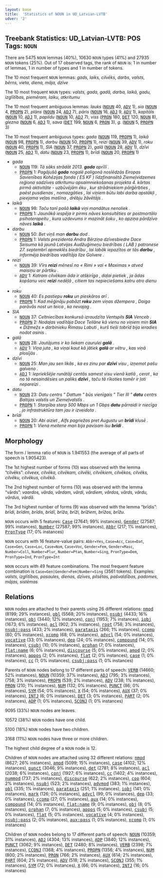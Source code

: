 ```yaml
---
layout: base
title:  'Statistics of NOUN in UD_Latvian-LVTB'
udver: '2'
---
```


## Treebank Statistics: UD_Latvian-LVTB: POS Tags: `NOUN`

There are 5475 `NOUN` lemmas (40%), 10630 `NOUN` types (41%) and 27935 `NOUN` tokens (25%).
Out of 17 observed tags, the rank of `NOUN` is: 1 in number of lemmas, 1 in number of types and 1 in number of tokens.

The 10 most frequent `NOUN` lemmas: <em>gads, laiks, cilvēks, darbs, valsts, bērns, vieta, diena, māja, dzīve</em>

The 10 most frequent `NOUN` types:  <em>valsts, gada, gadā, darba, laikā, gadu, izglītības, piemēram, laiku, atkritumu</em>

The 10 most frequent ambiguous lemmas: <em>lauks</em> (<tt><a href="lv_lvtb-pos-NOUN.html">NOUN</a></tt> 40, <tt><a href="lv_lvtb-pos-ADV.html">ADV</a></tt> 1), <em>sia</em> (<tt><a href="lv_lvtb-pos-NOUN.html">NOUN</a></tt> 4, <tt><a href="lv_lvtb-pos-PROPN.html">PROPN</a></tt> 2), <em>plāns</em> (<tt><a href="lv_lvtb-pos-NOUN.html">NOUN</a></tt> 24, <tt><a href="lv_lvtb-pos-ADJ.html">ADJ</a></tt> 7), <em>pāris</em> (<tt><a href="lv_lvtb-pos-NOUN.html">NOUN</a></tt> 16, <tt><a href="lv_lvtb-pos-ADJ.html">ADJ</a></tt> 9, <tt><a href="lv_lvtb-pos-ADV.html">ADV</a></tt> 1), <em>kapitāls</em> (<tt><a href="lv_lvtb-pos-NOUN.html">NOUN</a></tt> 10, <tt><a href="lv_lvtb-pos-ADJ.html">ADJ</a></tt> 1), <em>papildu</em> (<tt><a href="lv_lvtb-pos-NOUN.html">NOUN</a></tt> 10, <tt><a href="lv_lvtb-pos-ADJ.html">ADJ</a></tt> 7), <em>viss</em> (<tt><a href="lv_lvtb-pos-PRON.html">PRON</a></tt> 180, <tt><a href="lv_lvtb-pos-DET.html">DET</a></tt> 120, <tt><a href="lv_lvtb-pos-NOUN.html">NOUN</a></tt> 8), <em>glezna</em> (<tt><a href="lv_lvtb-pos-NOUN.html">NOUN</a></tt> 6, <tt><a href="lv_lvtb-pos-ADJ.html">ADJ</a></tt> 1), <em>sava</em> (<tt><a href="lv_lvtb-pos-DET.html">DET</a></tt> 199, <tt><a href="lv_lvtb-pos-NOUN.html">NOUN</a></tt> 6, <tt><a href="lv_lvtb-pos-PRON.html">PRON</a></tt> 3), <em>g.</em> (<tt><a href="lv_lvtb-pos-NOUN.html">NOUN</a></tt> 5, <tt><a href="lv_lvtb-pos-PROPN.html">PROPN</a></tt> 3)

The 10 most frequent ambiguous types:  <em>gada</em> (<tt><a href="lv_lvtb-pos-NOUN.html">NOUN</a></tt> 119, <tt><a href="lv_lvtb-pos-PROPN.html">PROPN</a></tt> 1), <em>laikā</em> (<tt><a href="lv_lvtb-pos-NOUN.html">NOUN</a></tt> 98, <tt><a href="lv_lvtb-pos-PROPN.html">PROPN</a></tt> 1), <em>darbu</em> (<tt><a href="lv_lvtb-pos-NOUN.html">NOUN</a></tt> 50, <tt><a href="lv_lvtb-pos-PROPN.html">PROPN</a></tt> 1), <em>reizi</em> (<tt><a href="lv_lvtb-pos-NOUN.html">NOUN</a></tt> 39, <tt><a href="lv_lvtb-pos-ADV.html">ADV</a></tt> 1), <em>roku</em> (<tt><a href="lv_lvtb-pos-NOUN.html">NOUN</a></tt> 40, <tt><a href="lv_lvtb-pos-PROPN.html">PROPN</a></tt> 1), <em>SIA</em> (<tt><a href="lv_lvtb-pos-NOUN.html">NOUN</a></tt> 37, <tt><a href="lv_lvtb-pos-PROPN.html">PROPN</a></tt> 2), <em>galā</em> (<tt><a href="lv_lvtb-pos-NOUN.html">NOUN</a></tt> 28, <tt><a href="lv_lvtb-pos-ADV.html">ADV</a></tt> 1), <em>dzīvi</em> (<tt><a href="lv_lvtb-pos-NOUN.html">NOUN</a></tt> 25, <tt><a href="lv_lvtb-pos-ADJ.html">ADJ</a></tt> 1), <em>datu</em> (<tt><a href="lv_lvtb-pos-NOUN.html">NOUN</a></tt> 23, <tt><a href="lv_lvtb-pos-PROPN.html">PROPN</a></tt> 1), <em>brīdi</em> (<tt><a href="lv_lvtb-pos-NOUN.html">NOUN</a></tt> 20, <tt><a href="lv_lvtb-pos-PROPN.html">PROPN</a></tt> 1)


* <em>gada</em>
  * <tt><a href="lv_lvtb-pos-NOUN.html">NOUN</a></tt> 119: <em>Tā sāks strādāt 2013. <b>gada</b> aprīlī .</em>
  * <tt><a href="lv_lvtb-pos-PROPN.html">PROPN</a></tt> 1: <em>Pagājušā <b>gada</b> nogalē poligonā noslēdzās Eiropas Savienības Kohēzijas fonda ( ES KF ) līdzfinansētā Ziemeļvidzemes reģiona sadzīves atkritumu apsaimniekošanas projekta 4. kārtas pirmā aktivitāte - uzbūvējām ēku , kur strādniekiem pārģērbties , paēst pusdienas , nomazgāties , lai viņiem būtu labi darba apstākļi , pieejama veļas mašīna , drēbju žāvētājs .</em>
* <em>laikā</em>
  * <tt><a href="lv_lvtb-pos-NOUN.html">NOUN</a></tt> 98: <em>Taču tanī pašā <b>laikā</b> viņi mandātus nenoliek .</em>
  * <tt><a href="lv_lvtb-pos-PROPN.html">PROPN</a></tt> 1: <em>Jaunākā iespēja ir pirms nāves konsultēties ar postmortālo psihoterapeitu , kura uzdevums ir mazināt šoku , ko apziņa pārdzīvo nāves <b>laikā</b> .</em>
* <em>darbu</em>
  * <tt><a href="lv_lvtb-pos-NOUN.html">NOUN</a></tt> 50: <em>Bet viņš man <b>darbu</b> dod .</em>
  * <tt><a href="lv_lvtb-pos-PROPN.html">PROPN</a></tt> 1: <em>Valsts prezidenta Andra Bērziņa dzīvesbiedre Dace Seisuma kā jaunā Latvijas Audžuģimeņu biedrības ( LAB ) patronese 27. septembrī apmeklēs biedrību , lai labāk iepazītos ar tās <b>darbu</b> , informēja biedrības vadītāja Ilze Golvere .</em>
* <em>reizi</em>
  * <tt><a href="lv_lvtb-pos-NOUN.html">NOUN</a></tt> 39: <em>Vīrs <b>reizi</b> mēnesī no « Rimi » vai « Maximas » atved maisiņu ar pārtiku .</em>
  * <tt><a href="lv_lvtb-pos-ADV.html">ADV</a></tt> 1: <em>Katram cilvēkam āda ir atšķirīga , daļai pietiek , ja ādas kopšanu veic <b>reizi</b> nedēļā , citiem tas nepieciešams katru otro dienu .</em>
* <em>roku</em>
  * <tt><a href="lv_lvtb-pos-NOUN.html">NOUN</a></tt> 40: <em>Es pastiepu <b>roku</b> un pieskāros arī .</em>
  * <tt><a href="lv_lvtb-pos-PROPN.html">PROPN</a></tt> 1: <em>Kad mēģināju pabāzt <b>roku</b> zem viņas džempera , Daiga parāvās nost un teica , ka nevajag .</em>
* <em>SIA</em>
  * <tt><a href="lv_lvtb-pos-NOUN.html">NOUN</a></tt> 37: <em>Celtniecības konkursā izraudzīta Ventspils <b>SIA</b> Venceb .</em>
  * <tt><a href="lv_lvtb-pos-PROPN.html">PROPN</a></tt> 2: <em>Nodaļas vadītāja Dace Teilāne kā vienu no viņiem min <b>SIA</b> « Dižmežs » darbinieku Rimasu Labuti , kurš tieši tobrīd bija ieradies nodot asinis .</em>
* <em>galā</em>
  * <tt><a href="lv_lvtb-pos-NOUN.html">NOUN</a></tt> 28: <em>Jautājums ir ko liekam caurulei <b>galā</b> .</em>
  * <tt><a href="lv_lvtb-pos-ADV.html">ADV</a></tt> 1: <em>Viņa juta , ka viņai kaut kā jātiek <b>galā</b> ar vētru , kas viņā plosījās .</em>
* <em>dzīvi</em>
  * <tt><a href="lv_lvtb-pos-NOUN.html">NOUN</a></tt> 25: <em>Man jau sen likās , ka es zinu par <b>dzīvi</b> visu , izņemot pašu galveno .</em>
  * <tt><a href="lv_lvtb-pos-ADJ.html">ADJ</a></tt> 1: <em>Iepriekšējie runātāji centās samest visu vienā katlā , cerot , ka no tā nesaindēsies un paliks <b>dzīvi</b> , taču tā rīkoties tomēr ir ļoti nepareizi .</em>
* <em>datu</em>
  * <tt><a href="lv_lvtb-pos-NOUN.html">NOUN</a></tt> 23: <em>Datu centrs " Dattum " būs vienīgais " Tier III " <b>datu</b> centrs Baltijas valstīs un Ziemeļvalstīs .</em>
  * <tt><a href="lv_lvtb-pos-PROPN.html">PROPN</a></tt> 1: <em>Starpība starp 500 Mbps un 1 Gbps <b>datu</b> pārraidi ir niecīga , jo infrastruktūra tam jau ir izveidota .</em>
* <em>brīdi</em>
  * <tt><a href="lv_lvtb-pos-NOUN.html">NOUN</a></tt> 20: <em>Abi aiziet , Alfs pagriežas pret Augustu un <b>brīdi</b> klusē .</em>
  * <tt><a href="lv_lvtb-pos-PROPN.html">PROPN</a></tt> 1: <em>Viena meitene man bija pavisam īsu <b>brīdi</b> .</em>

## Morphology

The form / lemma ratio of `NOUN` is 1.941553 (the average of all parts of speech is 1.905423).

The 1st highest number of forms (10) was observed with the lemma “cilvēks”: <em>cilveex, cilvēka, cilvēkam, cilvēki, cilvēkiem, cilvēkos, cilvēks, cilvēku, cilvēkus, cilvēkā</em>.

The 2nd highest number of forms (10) was observed with the lemma “vārds”: <em>vaardos, vārda, vārdam, vārdi, vārdiem, vārdos, vārds, vārdu, vārdus, vārdā</em>.

The 3rd highest number of forms (9) was observed with the lemma “brīdis”: <em>brīdi, brīdim, brīdis, brīdī, brīža, brīži, brīžiem, brīžos, brīžu</em>.

`NOUN` occurs with 5 features: <tt><a href="lv_lvtb-feat-Case.html">Case</a></tt> (27641; 99% instances), <tt><a href="lv_lvtb-feat-Gender.html">Gender</a></tt> (27587; 99% instances), <tt><a href="lv_lvtb-feat-Number.html">Number</a></tt> (27587; 99% instances), <tt><a href="lv_lvtb-feat-Abbr.html">Abbr</a></tt> (217; 1% instances), <tt><a href="lv_lvtb-feat-PronType.html">PronType</a></tt> (17; 0% instances)

`NOUN` occurs with 16 feature-value pairs: `Abbr=Yes`, `Case=Acc`, `Case=Dat`, `Case=Gen`, `Case=Loc`, `Case=Nom`, `Case=Voc`, `Gender=Fem`, `Gender=Masc`, `Number=Coll`, `Number=Plur`, `Number=Ptan`, `Number=Sing`, `PronType=Dem`, `PronType=Ind`, `PronType=Int`

`NOUN` occurs with 49 feature combinations.
The most frequent feature combination is `Case=Gen|Gender=Fem|Number=Sing` (3561 tokens).
Examples: <em>valsts, izglītības, pasaules, dienas, dzīves, pilsētas, pašvaldības, padomes, mājas, sistēmas</em>


## Relations

`NOUN` nodes are attached to their parents using 26 different relations: <tt><a href="lv_lvtb-dep-nmod.html">nmod</a></tt> (8199; 29% instances), <tt><a href="lv_lvtb-dep-obl.html">obl</a></tt> (5568; 20% instances), <tt><a href="lv_lvtb-dep-nsubj.html">nsubj</a></tt> (4433; 16% instances), <tt><a href="lv_lvtb-dep-obj.html">obj</a></tt> (3440; 12% instances), <tt><a href="lv_lvtb-dep-conj.html">conj</a></tt> (1953; 7% instances), <tt><a href="lv_lvtb-dep-iobj.html">iobj</a></tt> (1673; 6% instances), <tt><a href="lv_lvtb-dep-acl.html">acl</a></tt> (902; 3% instances), <tt><a href="lv_lvtb-dep-root.html">root</a></tt> (758; 3% instances), <tt><a href="lv_lvtb-dep-nsubj-pass.html">nsubj:pass</a></tt> (433; 2% instances), <tt><a href="lv_lvtb-dep-parataxis.html">parataxis</a></tt> (266; 1% instances), <tt><a href="lv_lvtb-dep-ccomp.html">ccomp</a></tt> (80; 0% instances), <tt><a href="lv_lvtb-dep-xcomp.html">xcomp</a></tt> (68; 0% instances), <tt><a href="lv_lvtb-dep-advcl.html">advcl</a></tt> (54; 0% instances), <tt><a href="lv_lvtb-dep-vocative.html">vocative</a></tt> (33; 0% instances), <tt><a href="lv_lvtb-dep-dep.html">dep</a></tt> (24; 0% instances), <tt><a href="lv_lvtb-dep-compound.html">compound</a></tt> (14; 0% instances), <tt><a href="lv_lvtb-dep-csubj.html">csubj</a></tt> (10; 0% instances), <tt><a href="lv_lvtb-dep-orphan.html">orphan</a></tt> (7; 0% instances), <tt><a href="lv_lvtb-dep-flat-name.html">flat:name</a></tt> (6; 0% instances), <tt><a href="lv_lvtb-dep-discourse.html">discourse</a></tt> (5; 0% instances), <tt><a href="lv_lvtb-dep-amod.html">amod</a></tt> (2; 0% instances), <tt><a href="lv_lvtb-dep-appos.html">appos</a></tt> (2; 0% instances), <tt><a href="lv_lvtb-dep-flat.html">flat</a></tt> (2; 0% instances), <tt><a href="lv_lvtb-dep-case.html">case</a></tt> (1; 0% instances), <tt><a href="lv_lvtb-dep-cc.html">cc</a></tt> (1; 0% instances), <tt><a href="lv_lvtb-dep-csubj-pass.html">csubj:pass</a></tt> (1; 0% instances)

Parents of `NOUN` nodes belong to 17 different parts of speech: <tt><a href="lv_lvtb-pos-VERB.html">VERB</a></tt> (14660; 52% instances), <tt><a href="lv_lvtb-pos-NOUN.html">NOUN</a></tt> (10359; 37% instances), <tt><a href="lv_lvtb-pos-ADJ.html">ADJ</a></tt> (795; 3% instances),  (758; 3% instances), <tt><a href="lv_lvtb-pos-PROPN.html">PROPN</a></tt> (539; 2% instances), <tt><a href="lv_lvtb-pos-ADV.html">ADV</a></tt> (238; 1% instances), <tt><a href="lv_lvtb-pos-PRON.html">PRON</a></tt> (210; 1% instances), <tt><a href="lv_lvtb-pos-NUM.html">NUM</a></tt> (132; 0% instances), <tt><a href="lv_lvtb-pos-PUNCT.html">PUNCT</a></tt> (86; 0% instances), <tt><a href="lv_lvtb-pos-SYM.html">SYM</a></tt> (54; 0% instances), <tt><a href="lv_lvtb-pos-X.html">X</a></tt> (54; 0% instances), <tt><a href="lv_lvtb-pos-AUX.html">AUX</a></tt> (37; 0% instances), <tt><a href="lv_lvtb-pos-INTJ.html">INTJ</a></tt> (6; 0% instances), <tt><a href="lv_lvtb-pos-DET.html">DET</a></tt> (3; 0% instances), <tt><a href="lv_lvtb-pos-PART.html">PART</a></tt> (2; 0% instances), <tt><a href="lv_lvtb-pos-ADP.html">ADP</a></tt> (1; 0% instances), <tt><a href="lv_lvtb-pos-SCONJ.html">SCONJ</a></tt> (1; 0% instances)

9095 (33%) `NOUN` nodes are leaves.

10572 (38%) `NOUN` nodes have one child.

5100 (18%) `NOUN` nodes have two children.

3168 (11%) `NOUN` nodes have three or more children.

The highest child degree of a `NOUN` node is 12.

Children of `NOUN` nodes are attached using 32 different relations: <tt><a href="lv_lvtb-dep-nmod.html">nmod</a></tt> (8627; 26% instances), <tt><a href="lv_lvtb-dep-amod.html">amod</a></tt> (5099; 15% instances), <tt><a href="lv_lvtb-dep-case.html">case</a></tt> (4102; 12% instances), <tt><a href="lv_lvtb-dep-punct.html">punct</a></tt> (3046; 9% instances), <tt><a href="lv_lvtb-dep-det.html">det</a></tt> (2781; 8% instances), <tt><a href="lv_lvtb-dep-acl.html">acl</a></tt> (2038; 6% instances), <tt><a href="lv_lvtb-dep-conj.html">conj</a></tt> (1927; 6% instances), <tt><a href="lv_lvtb-dep-cc.html">cc</a></tt> (1402; 4% instances), <tt><a href="lv_lvtb-dep-nummod.html">nummod</a></tt> (737; 2% instances), <tt><a href="lv_lvtb-dep-discourse.html">discourse</a></tt> (622; 2% instances), <tt><a href="lv_lvtb-dep-cop.html">cop</a></tt> (604; 2% instances), <tt><a href="lv_lvtb-dep-nsubj.html">nsubj</a></tt> (523; 2% instances), <tt><a href="lv_lvtb-dep-advmod.html">advmod</a></tt> (383; 1% instances), <tt><a href="lv_lvtb-dep-obl.html">obl</a></tt> (335; 1% instances), <tt><a href="lv_lvtb-dep-parataxis.html">parataxis</a></tt> (251; 1% instances), <tt><a href="lv_lvtb-dep-iobj.html">iobj</a></tt> (141; 0% instances), <tt><a href="lv_lvtb-dep-mark.html">mark</a></tt> (126; 0% instances), <tt><a href="lv_lvtb-dep-advcl.html">advcl</a></tt> (99; 0% instances), <tt><a href="lv_lvtb-dep-dep.html">dep</a></tt> (33; 0% instances), <tt><a href="lv_lvtb-dep-ccomp.html">ccomp</a></tt> (27; 0% instances), <tt><a href="lv_lvtb-dep-aux.html">aux</a></tt> (14; 0% instances), <tt><a href="lv_lvtb-dep-compound.html">compound</a></tt> (14; 0% instances), <tt><a href="lv_lvtb-dep-flat-name.html">flat:name</a></tt> (9; 0% instances), <tt><a href="lv_lvtb-dep-obj.html">obj</a></tt> (8; 0% instances), <tt><a href="lv_lvtb-dep-orphan.html">orphan</a></tt> (7; 0% instances), <tt><a href="lv_lvtb-dep-appos.html">appos</a></tt> (5; 0% instances), <tt><a href="lv_lvtb-dep-csubj.html">csubj</a></tt> (5; 0% instances), <tt><a href="lv_lvtb-dep-flat.html">flat</a></tt> (5; 0% instances), <tt><a href="lv_lvtb-dep-vocative.html">vocative</a></tt> (4; 0% instances), <tt><a href="lv_lvtb-dep-nsubj-pass.html">nsubj:pass</a></tt> (2; 0% instances), <tt><a href="lv_lvtb-dep-aux-pass.html">aux:pass</a></tt> (1; 0% instances), <tt><a href="lv_lvtb-dep-xcomp.html">xcomp</a></tt> (1; 0% instances)

Children of `NOUN` nodes belong to 17 different parts of speech: <tt><a href="lv_lvtb-pos-NOUN.html">NOUN</a></tt> (10359; 31% instances), <tt><a href="lv_lvtb-pos-ADJ.html">ADJ</a></tt> (4304; 13% instances), <tt><a href="lv_lvtb-pos-ADP.html">ADP</a></tt> (3840; 12% instances), <tt><a href="lv_lvtb-pos-PUNCT.html">PUNCT</a></tt> (3062; 9% instances), <tt><a href="lv_lvtb-pos-DET.html">DET</a></tt> (2480; 8% instances), <tt><a href="lv_lvtb-pos-VERB.html">VERB</a></tt> (2398; 7% instances), <tt><a href="lv_lvtb-pos-CCONJ.html">CCONJ</a></tt> (1368; 4% instances), <tt><a href="lv_lvtb-pos-PROPN.html">PROPN</a></tt> (1356; 4% instances), <tt><a href="lv_lvtb-pos-NUM.html">NUM</a></tt> (800; 2% instances), <tt><a href="lv_lvtb-pos-PRON.html">PRON</a></tt> (766; 2% instances), <tt><a href="lv_lvtb-pos-AUX.html">AUX</a></tt> (614; 2% instances), <tt><a href="lv_lvtb-pos-PART.html">PART</a></tt> (604; 2% instances), <tt><a href="lv_lvtb-pos-ADV.html">ADV</a></tt> (518; 2% instances), <tt><a href="lv_lvtb-pos-SCONJ.html">SCONJ</a></tt> (355; 1% instances), <tt><a href="lv_lvtb-pos-SYM.html">SYM</a></tt> (72; 0% instances), <tt><a href="lv_lvtb-pos-X.html">X</a></tt> (66; 0% instances), <tt><a href="lv_lvtb-pos-INTJ.html">INTJ</a></tt> (16; 0% instances)

